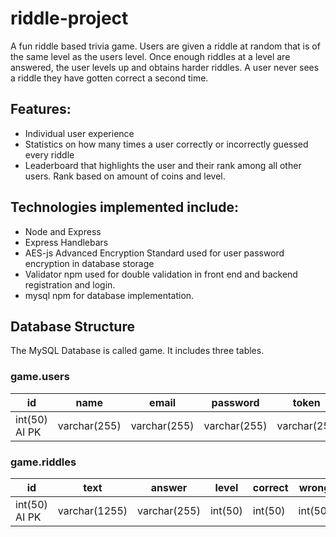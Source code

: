 # riddle-project

A fun riddle based trivia game.  Users are given a riddle at random that is of the same level as the users level.  Once enough riddles at a level are answered, the user levels up and obtains harder riddles.  A user never sees a riddle they have gotten correct a second time.  

## Features:
* Individual user experience
* Statistics on how many times a user correctly or incorrectly guessed every riddle
* Leaderboard that highlights the user and their rank among all other users.  Rank based on amount of coins and level.

## Technologies implemented include:
* Node and Express
* Express Handlebars
* AES-js Advanced Encryption Standard used for user password encryption in database storage
* Validator npm used for double validation in front end and backend registration and login.
* mysql npm for database implementation.  


## Database Structure
The MySQL Database is called game.  It includes three tables.
### game.users

id | name | email | password | token | level | coins 
------------ | ------------- |------------ | ------------- | ------------ | ------------- | -------------
int(50) AI PK | varchar(255) | varchar(255) | varchar(255) | varchar(255 | int(50) | int(50)

### game.riddles

id | text | answer | level | correct | wrong 
------------ | ------------- |------------ | ------------- | ------------ | -------------
int(50) AI PK | varchar(1255) | varchar(255) | int(50)  | int(50) | int(50)
